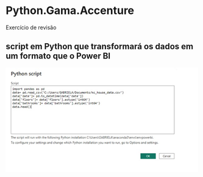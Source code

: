 # Python.Gama.Accenture
Exercício de revisão

## script em Python que transformará os dados em um formato que o Power BI 
![script](https://github.com/gabieng/Gamadataacademy1/blob/main/Sem%20t%C3%ADtulo1.jpg)
